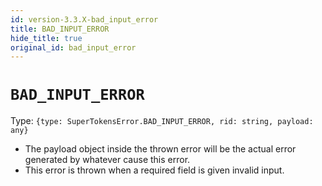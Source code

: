 ```yaml
---
id: version-3.3.X-bad_input_error
title: BAD_INPUT_ERROR
hide_title: true
original_id: bad_input_error
---
```


# ```BAD_INPUT_ERROR```
Type: ``{type: SuperTokensError.BAD_INPUT_ERROR, rid: string, payload: any}``
- The payload object inside the thrown error will be the actual error generated by whatever cause this error.
- This error is thrown when a required field is given invalid input.
